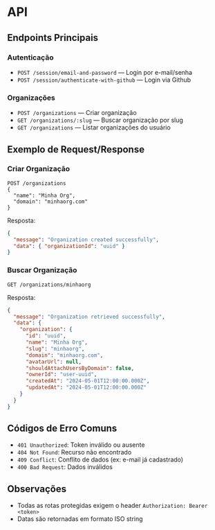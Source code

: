 # API

## Endpoints Principais

### Autenticação

- `POST /session/email-and-password` — Login por e-mail/senha
- `POST /session/authenticate-with-github` — Login via Github

### Organizações

- `POST /organizations` — Criar organização
- `GET /organizations/:slug` — Buscar organização por slug
- `GET /organizations` — Listar organizações do usuário

## Exemplo de Request/Response

### Criar Organização

```http
POST /organizations
{
  "name": "Minha Org",
  "domain": "minhaorg.com"
}
```

Resposta:

```json
{
  "message": "Organization created successfully",
  "data": { "organizationId": "uuid" }
}
```

### Buscar Organização

```http
GET /organizations/minhaorg
```

Resposta:

```json
{
  "message": "Organization retrieved successfully",
  "data": {
    "organization": {
      "id": "uuid",
      "name": "Minha Org",
      "slug": "minhaorg",
      "domain": "minhaorg.com",
      "avatarUrl": null,
      "shouldAttachUsersByDomain": false,
      "ownerId": "user-uuid",
      "createdAt": "2024-05-01T12:00:00.000Z",
      "updatedAt": "2024-05-01T12:00:00.000Z"
    }
  }
}
```

## Códigos de Erro Comuns

- `401 Unauthorized`: Token inválido ou ausente
- `404 Not Found`: Recurso não encontrado
- `409 Conflict`: Conflito de dados (ex: e-mail já cadastrado)
- `400 Bad Request`: Dados inválidos

## Observações

- Todas as rotas protegidas exigem o header `Authorization: Bearer <token>`
- Datas são retornadas em formato ISO string
